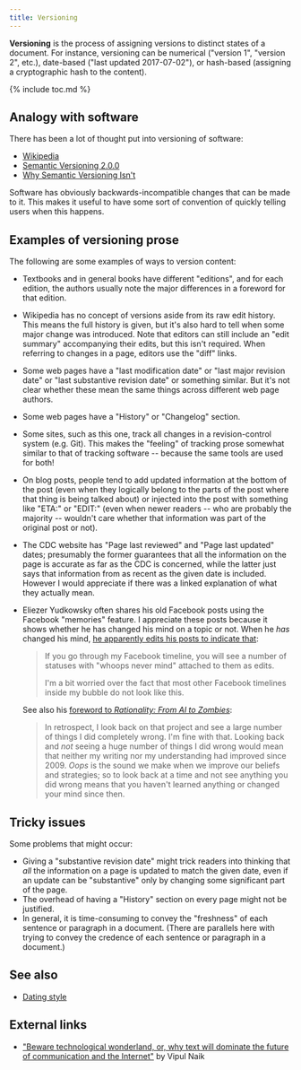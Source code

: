 ```yaml
---
title: Versioning
---
```


**Versioning** is the process of assigning versions to distinct states of a
document. For instance, versioning can be numerical ("version 1", "version 2",
etc.), date-based ("last updated 2017-07-02"), or hash-based (assigning a
cryptographic hash to the content).

{% include toc.md %}

## Analogy with software

There has been a lot of thought put into versioning of software:

* [Wikipedia](https://en.wikipedia.org/wiki/Software_versioning)
* [Semantic Versioning 2.0.0](http://semver.org/)
* [Why Semantic Versioning Isn't](https://gist.github.com/jashkenas/cbd2b088e20279ae2c8e)

Software has obviously backwards-incompatible changes that can be made to it.
This makes it useful to have some sort of convention of quickly telling users
when this happens.

## Examples of versioning prose

The following are some examples of ways to version content:

*   Textbooks and in general books have different "editions", and for each
    edition, the authors usually note the major differences in a foreword for
    that edition.

*   Wikipedia has no concept of versions aside from its raw edit history. This
    means the full history is given, but it's also hard to tell when some major
    change was introduced. Note that editors can still include an "edit
    summary" accompanying their edits, but this isn't required. When referring
    to changes in a page, editors use the "diff" links.

*   Some web pages have a "last modification date" or "last major revision
    date" or "last substantive revision date" or something similar. But it's
    not clear whether these mean the same things across different web page
    authors.

*   Some web pages have a "History" or "Changelog" section.

*   Some sites, such as this one, track all changes in a revision-control
    system (e.g. Git). This makes the "feeling" of tracking prose somewhat
    similar to that of tracking software -- because the same tools are used for
    both!

*   On blog posts, people tend to add updated information at the bottom of the
    post (even when they logically belong to the parts of the post where that
    thing is being talked about) or injected into the post with something like
    "ETA:" or "EDIT:" (even when newer readers -- who are probably the majority
    -- wouldn't care whether that information was part of the original post or
    not).

*   The CDC website has "Page last reviewed" and "Page last updated" dates;
    presumably the former guarantees that all the information on the page is
    accurate as far as the CDC is concerned, while the latter just says that
    information from as recent as the given date is included. However I would
    appreciate if there was a linked explanation of what they actually mean.

*   Eliezer Yudkowsky often shares his old Facebook posts using the Facebook
    "memories" feature. I appreciate these posts because it shows whether he
    has changed his mind on a topic or not. When he *has* changed his mind, [he
    apparently edits his posts to indicate
    that](https://www.facebook.com/yudkowsky/posts/10155159989569228):

    > If you go through my Facebook timeline, you will see a number of statuses
    > with "whoops never mind" attached to them as edits.
    >
    > I'm a bit worried over the fact that most other Facebook timelines inside my
    > bubble do not look like this.

    See also his [foreword to *Rationality: From AI to
    Zombies*](https://www.readthesequences.com/):

    > In retrospect, I look back on that project and see a large number of
    > things I did completely wrong. I'm fine with that. Looking back and *not*
    > seeing a huge number of things I did wrong would mean that neither my
    > writing nor my understanding had improved since 2009. *Oops* is the sound
    > we make when we improve our beliefs and strategies; so to look back at a
    > time and not see anything you did wrong means that you haven't learned
    > anything or changed your mind since then.

## Tricky issues

Some problems that might occur:

* Giving a "substantive revision date" might trick readers into thinking that
  *all* the information on a page is updated to match the given date, even if
  an update can be "substantive" only by changing some significant part of
  the page.
* The overhead of having a "History" section on every page might not be
  justified.
* In general, it is time-consuming to convey the "freshness" of each sentence
  or paragraph in a document.
  (There are parallels here with trying to convey the credence of each
  sentence or paragraph in a document.)

## See also

  * [Dating style]()

## External links

  * ["Beware technological wonderland, or, why text will dominate the future of communication and the Internet"](http://lesswrong.com/lw/k25/beware_technological_wonderland_or_why_text_will/) by Vipul Naik
